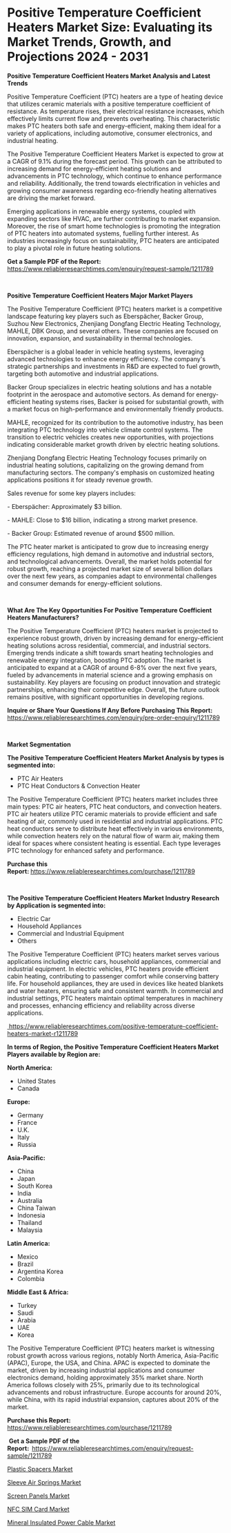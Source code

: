 <p><h1>Positive Temperature Coefficient Heaters Market Size: Evaluating its Market Trends, Growth, and Projections 2024 - 2031</h1></p><p><strong>Positive Temperature Coefficient Heaters Market Analysis and Latest Trends</strong></p>
<p><p>Positive Temperature Coefficient (PTC) heaters are a type of heating device that utilizes ceramic materials with a positive temperature coefficient of resistance. As temperature rises, their electrical resistance increases, which effectively limits current flow and prevents overheating. This characteristic makes PTC heaters both safe and energy-efficient, making them ideal for a variety of applications, including automotive, consumer electronics, and industrial heating.</p><p>The Positive Temperature Coefficient Heaters Market is expected to grow at a CAGR of 9.1% during the forecast period. This growth can be attributed to increasing demand for energy-efficient heating solutions and advancements in PTC technology, which continue to enhance performance and reliability. Additionally, the trend towards electrification in vehicles and growing consumer awareness regarding eco-friendly heating alternatives are driving the market forward.</p><p>Emerging applications in renewable energy systems, coupled with expanding sectors like HVAC, are further contributing to market expansion. Moreover, the rise of smart home technologies is promoting the integration of PTC heaters into automated systems, fuelling further interest. As industries increasingly focus on sustainability, PTC heaters are anticipated to play a pivotal role in future heating solutions.</p></p>
<p><strong>Get a Sample PDF of the Report:&nbsp;</strong> <a href="https://www.reliableresearchtimes.com/enquiry/request-sample/1211789?utm_campaign=1400&utm_medium=2&utm_source=Github&utm_content=ia&utm_term=05102024&utm_id=positive-temperature-coefficient-heaters">https://www.reliableresearchtimes.com/enquiry/request-sample/1211789</a></p>
<p>&nbsp;</p>
<p><strong>Positive Temperature Coefficient Heaters Major Market Players</strong></p>
<p><p>The Positive Temperature Coefficient (PTC) heaters market is a competitive landscape featuring key players such as Eberspächer, Backer Group, Suzhou New Electronics, Zhenjiang Dongfang Electric Heating Technology, MAHLE, DBK Group, and several others. These companies are focused on innovation, expansion, and sustainability in thermal technologies.</p><p>Eberspächer is a global leader in vehicle heating systems, leveraging advanced technologies to enhance energy efficiency. The company's strategic partnerships and investments in R&D are expected to fuel growth, targeting both automotive and industrial applications.</p><p>Backer Group specializes in electric heating solutions and has a notable footprint in the aerospace and automotive sectors. As demand for energy-efficient heating systems rises, Backer is poised for substantial growth, with a market focus on high-performance and environmentally friendly products.</p><p>MAHLE, recognized for its contribution to the automotive industry, has been integrating PTC technology into vehicle climate control systems. The transition to electric vehicles creates new opportunities, with projections indicating considerable market growth driven by electric heating solutions.</p><p>Zhenjiang Dongfang Electric Heating Technology focuses primarily on industrial heating solutions, capitalizing on the growing demand from manufacturing sectors. The company's emphasis on customized heating applications positions it for steady revenue growth.</p><p>Sales revenue for some key players includes:</p><p>- Eberspächer: Approximately $3 billion.</p><p>- MAHLE: Close to $16 billion, indicating a strong market presence.</p><p>- Backer Group: Estimated revenue of around $500 million.</p><p>The PTC heater market is anticipated to grow due to increasing energy efficiency regulations, high demand in automotive and industrial sectors, and technological advancements. Overall, the market holds potential for robust growth, reaching a projected market size of several billion dollars over the next few years, as companies adapt to environmental challenges and consumer demands for energy-efficient solutions.</p></p>
<p>&nbsp;</p>
<p><strong>What Are The Key Opportunities For Positive Temperature Coefficient Heaters Manufacturers?</strong></p>
<p><p>The Positive Temperature Coefficient (PTC) heaters market is projected to experience robust growth, driven by increasing demand for energy-efficient heating solutions across residential, commercial, and industrial sectors. Emerging trends indicate a shift towards smart heating technologies and renewable energy integration, boosting PTC adoption. The market is anticipated to expand at a CAGR of around 6-8% over the next five years, fueled by advancements in material science and a growing emphasis on sustainability. Key players are focusing on product innovation and strategic partnerships, enhancing their competitive edge. Overall, the future outlook remains positive, with significant opportunities in developing regions.</p></p>
<p><strong>Inquire or Share Your Questions If Any Before Purchasing This Report:</strong> <a href="https://www.reliableresearchtimes.com/enquiry/pre-order-enquiry/1211789?utm_campaign=1400&utm_medium=2&utm_source=Github&utm_content=ia&utm_term=05102024&utm_id=positive-temperature-coefficient-heaters">https://www.reliableresearchtimes.com/enquiry/pre-order-enquiry/1211789</a></p>
<p>&nbsp;</p>
<p><strong>Market Segmentation</strong></p>
<p><strong>The Positive Temperature Coefficient Heaters Market Analysis by types is segmented into:</strong></p>
<p><ul><li>PTC Air Heaters</li><li>PTC Heat Conductors & Convection Heater</li></ul></p>
<p><p>The Positive Temperature Coefficient (PTC) heaters market includes three main types: PTC air heaters, PTC heat conductors, and convection heaters. PTC air heaters utilize PTC ceramic materials to provide efficient and safe heating of air, commonly used in residential and industrial applications. PTC heat conductors serve to distribute heat effectively in various environments, while convection heaters rely on the natural flow of warm air, making them ideal for spaces where consistent heating is essential. Each type leverages PTC technology for enhanced safety and performance.</p></p>
<p><strong>Purchase this Report:&nbsp;</strong><a href="https://www.reliableresearchtimes.com/purchase/1211789?utm_campaign=1400&utm_medium=2&utm_source=Github&utm_content=ia&utm_term=05102024&utm_id=positive-temperature-coefficient-heaters">https://www.reliableresearchtimes.com/purchase/1211789</a></p>
<p>&nbsp;</p>
<p><strong>The Positive Temperature Coefficient Heaters Market Industry Research by Application is segmented into:</strong></p>
<p><ul><li>Electric Car</li><li>Household Appliances</li><li>Commercial and Industrial Equipment</li><li>Others</li></ul></p>
<p><p>The Positive Temperature Coefficient (PTC) heaters market serves various applications including electric cars, household appliances, commercial and industrial equipment. In electric vehicles, PTC heaters provide efficient cabin heating, contributing to passenger comfort while conserving battery life. For household appliances, they are used in devices like heated blankets and water heaters, ensuring safe and consistent warmth. In commercial and industrial settings, PTC heaters maintain optimal temperatures in machinery and processes, enhancing efficiency and reliability across diverse applications.</p></p>
<p><a href="https://www.reliableresearchtimes.com/positive-temperature-coefficient-heaters-market-r1211789?utm_campaign=1400&utm_medium=2&utm_source=Github&utm_content=ia&utm_term=05102024&utm_id=positive-temperature-coefficient-heaters">&nbsp;https://www.reliableresearchtimes.com/positive-temperature-coefficient-heaters-market-r1211789</a></p>
<p><strong>In terms of Region, the Positive Temperature Coefficient Heaters Market Players available by Region are:</strong></p>
<p>
    <p> <strong> North America: </strong>
        <ul>
            <li>United States</li>
            <li>Canada</li>
        </ul>
        </p> 
    <p> <strong> Europe: </strong>
        <ul>
            <li>Germany</li>
            <li>France</li>
            <li>U.K.</li>
            <li>Italy</li>
            <li>Russia</li>
        </ul>
        </p> 
    <p> <strong> Asia-Pacific: </strong>
        <ul>
            <li>China</li>
            <li>Japan</li>
            <li>South Korea</li>
            <li>India</li>
            <li>Australia</li>
            <li>China Taiwan</li>
            <li>Indonesia</li>
            <li>Thailand</li>
            <li>Malaysia</li>
        </ul>
        </p> 
    <p> <strong> Latin America: </strong>
        <ul>
            <li>Mexico</li>
            <li>Brazil</li>
            <li>Argentina Korea</li>
            <li>Colombia</li>
        </ul>
        </p> 
    <p> <strong> Middle East & Africa: </strong>
        <ul>
            <li>Turkey</li>
            <li>Saudi</li>
            <li>Arabia</li>
            <li>UAE</li>
            <li>Korea</li>
        </ul>
    </p>
    </p>
<p><p>The Positive Temperature Coefficient (PTC) heaters market is witnessing robust growth across various regions, notably North America, Asia-Pacific (APAC), Europe, the USA, and China. APAC is expected to dominate the market, driven by increasing industrial applications and consumer electronics demand, holding approximately 35% market share. North America follows closely with 25%, primarily due to its technological advancements and robust infrastructure. Europe accounts for around 20%, while China, with its rapid industrial expansion, captures about 20% of the market.</p></p>
<p><strong>Purchase this Report: </strong><a href="https://www.reliableresearchtimes.com/purchase/1211789?utm_campaign=1400&utm_medium=2&utm_source=Github&utm_content=ia&utm_term=05102024&utm_id=positive-temperature-coefficient-heaters">https://www.reliableresearchtimes.com/purchase/1211789</a></p>
<p>&nbsp;<strong>Get a Sample PDF of the Report:&nbsp;&nbsp;</strong><a href="https://www.reliableresearchtimes.com/enquiry/request-sample/1211789?utm_campaign=1400&utm_medium=2&utm_source=Github&utm_content=ia&utm_term=05102024&utm_id=positive-temperature-coefficient-heaters">https://www.reliableresearchtimes.com/enquiry/request-sample/1211789</a></p>
<p><strong></strong></p>
<p><p><a href="https://www.linkedin.com/pulse/global-plastic-spacers-market-projected-grow-cagr-56-forcasted-egqxc?utm_campaign=1400&utm_medium=2&utm_source=Github&utm_content=ia&utm_term=05102024&utm_id=positive-temperature-coefficient-heaters">Plastic Spacers Market</a></p><p><a href="https://www.linkedin.com/pulse/global-sleeve-air-springs-industry-research-report-competitive-pprde?utm_campaign=1400&utm_medium=2&utm_source=Github&utm_content=ia&utm_term=05102024&utm_id=positive-temperature-coefficient-heaters">Sleeve Air Springs Market</a></p><p><a href="https://www.linkedin.com/pulse/regional-adaptations-global-screen-panels-market-trends-overview-tv7xc?utm_campaign=1400&utm_medium=2&utm_source=Github&utm_content=ia&utm_term=05102024&utm_id=positive-temperature-coefficient-heaters">Screen Panels Market</a></p><p><a href="https://www.linkedin.com/pulse/analyzing-nfc-sim-card-market-dynamics-growth-drivers-97uhe?utm_campaign=1400&utm_medium=2&utm_source=Github&utm_content=ia&utm_term=05102024&utm_id=positive-temperature-coefficient-heaters">NFC SIM Card Market</a></p><p><a href="https://www.linkedin.com/pulse/mineral-insulated-power-cable-market-size-growth-industry-w6i2c?utm_campaign=1400&utm_medium=2&utm_source=Github&utm_content=ia&utm_term=05102024&utm_id=positive-temperature-coefficient-heaters">Mineral Insulated Power Cable Market</a></p></p>